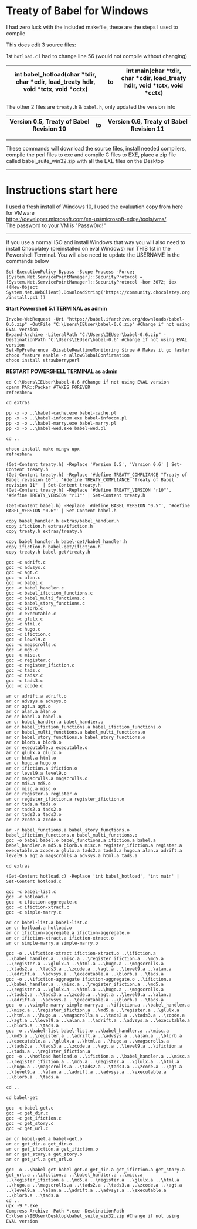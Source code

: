 # **Treaty of Babel for Windows**  

I had zero luck with the included makefile, these are the steps I used to compile  

This does edit 3 source files:  

1st `hotload.c` I had to change line 56 (would not compile without changing)

| int babel_hotload(char *tdir, char *cdir, load_treaty hdlr, void *tctx, void *cctx) | to   | int main(char *tdir, char *cdir, load_treaty hdlr, void *tctx, void *cctx) |
| ------------------------------------------------------------ | ---- | ------------------------------------------------------------ |

The other 2 files are `treaty.h` & `babel.h`, only updated the version info 

| Version 0.5, Treaty of Babel Revision 10 | to   | Version 0.6, Treaty of Babel Revision 11 |
| ---------------------------------------- | ---- | ---------------------------------------- |

------

These commands will download the source files, install needed compilers, compile the perl files to exe and compile C files to EXE, place a zip file called babel_suite_win32.zip with all the EXE files on the Desktop

------

# **Instructions start here**  



I used a fresh install of Windows 10, I used the evaluation copy from here for VMware  
https://developer.microsoft.com/en-us/microsoft-edge/tools/vms/  
The password to your VM is "Passw0rd!"    

------

If you use a normal ISO and install Windows that way you will also need to install Chocolatey (preinstalled on eval Windows) run THIS 1st in the Powershell Terminal.  You will also need to update the USERNAME in the commands below  

`Set-ExecutionPolicy Bypass -Scope Process -Force; [System.Net.ServicePointManager]::SecurityProtocol = [System.Net.ServicePointManager]::SecurityProtocol -bor 3072; iex ((New-Object System.Net.WebClient).DownloadString('https://community.chocolatey.org/install.ps1'))`  

**Start Powershell 5.1 TERMINAL as admin**  

`Invoke-WebRequest -Uri "https://babel.ifarchive.org/downloads/babel-0.6.zip" -OutFile "C:\Users\IEUser\babel-0.6.zip" #Change if not using EVAL version`  
`Expand-Archive -LiteralPath "C:\Users\IEUser\babel-0.6.zip" -DestinationPath "C:\Users\IEUser\babel-0.6" #Change if not using EVAL version`  
`Set-MpPreference -DisableRealtimeMonitoring $true # Makes it go faster`  
`choco feature enable -n allowGlobalConfirmation`  
`choco install strawberryperl`  

**RESTART POWERSHELL TERMINAL as admin**  

`cd C:\Users\IEUser\babel-0.6 #Change if not using EVAL version`  
`cpanm PAR::Packer #TAKES FOREVER`  
`refreshenv`  



`cd extras`  

`pp -x -o ..\babel-cache.exe babel-cache.pl`  
`pp -x -o ..\babel-infocom.exe babel-infocom.pl`  
`pp -x -o ..\babel-marry.exe babel-marry.pl`  
`pp -x -o ..\babel-wed.exe babel-wed.pl`  

`cd ..`  

`choco install make mingw upx`  
`refreshenv`  



`(Get-Content treaty.h) -Replace 'Version 0.5', 'Version 0.6' | Set-Content treaty.h`  
`(Get-Content treaty.h) -Replace '#define TREATY_COMPLIANCE "Treaty of Babel revision 10"', '#define TREATY_COMPLIANCE "Treaty of Babel revision 11"' | Set-Content treaty.h`  
`(Get-Content treaty.h) -Replace '#define TREATY_VERSION "r10"', '#define TREATY_VERSION "r11"' | Set-Content treaty.h`  

`(Get-Content babel.h) -Replace '#define BABEL_VERSION "0.5"', '#define BABEL_VERSION "0.6"' | Set-Content babel.h`  




`copy babel_handler.h extras/babel_handler.h`  
`copy ifiction.h extras/ifiction.h`  
`copy treaty.h extras/treaty.h`  

`copy babel_handler.h babel-get/babel_handler.h`  
`copy ifiction.h babel-get/ifiction.h`  
`copy treaty.h babel-get/treaty.h`  


`gcc -c adrift.c`  
`gcc -c advsys.c`  
`gcc -c agt.c`  
`gcc -c alan.c`  
`gcc -c babel.c`  
`gcc -c babel_handler.c`  
`gcc -c babel_ifiction_functions.c`  
`gcc -c babel_multi_functions.c`  
`gcc -c babel_story_functions.c`  
`gcc -c blorb.c`  
`gcc -c executable.c`  
`gcc -c glulx.c`  
`gcc -c html.c`  
`gcc -c hugo.c`  
`gcc -c ifiction.c`  
`gcc -c level9.c`  
`gcc -c magscrolls.c`  
`gcc -c md5.c`  
`gcc -c misc.c`  
`gcc -c register.c`  
`gcc -c register_ifiction.c`  
`gcc -c tads.c`  
`gcc -c tads2.c`  
`gcc -c tads3.c`  
`gcc -c zcode.c`  



`ar cr adrift.a adrift.o`  
`ar cr advsys.a advsys.o`   
`ar cr agt.a agt.o`   
`ar cr alan.a alan.o`   
`ar cr babel.a babel.o`   
`ar cr babel_handler.a babel_handler.o`   
`ar cr babel_ifiction_functions.a babel_ifiction_functions.o`   
`ar cr babel_multi_functions.a babel_multi_functions.o`   
`ar cr babel_story_functions.a babel_story_functions.o`   
`ar cr blorb.a blorb.o`   
`ar cr executable.a executable.o`   
`ar cr glulx.a glulx.o`   
`ar cr html.a html.o`   
`ar cr hugo.a hugo.o`   
`ar cr ifiction.a ifiction.o`   
`ar cr level9.a level9.o`   
`ar cr magscrolls.a magscrolls.o`   
`ar cr md5.a md5.o`   
`ar cr misc.a misc.o`   
`ar cr register.a register.o`   
`ar cr register_ifiction.a register_ifiction.o`   
`ar cr tads.a tads.o`   
`ar cr tads2.a tads2.o`   
`ar cr tads3.a tads3.o`   
`ar cr zcode.a zcode.o`   

`ar -r babel_functions.a babel_story_functions.o babel_ifiction_functions.o babel_multi_functions.o`  
`gcc -o babel babel.o babel_functions.a ifiction.a babel.a babel_handler.a md5.a blorb.a misc.a register_ifiction.a register.a executable.a zcode.a glulx.a tads2.a tads3.a hugo.a alan.a adrift.a level9.a agt.a magscrolls.a advsys.a html.a tads.a`  


`cd extras`  

`(Get-Content hotload.c) -Replace 'int babel_hotload', 'int main' | Set-Content hotload.c`  

`gcc -c babel-list.c`  
`gcc -c hotload.c`  
`gcc -c ifiction-aggregate.c`  
`gcc -c ifiction-xtract.c`  
`gcc -c simple-marry.c`  


`ar cr babel-list.a babel-list.o`  
`ar cr hotload.a hotload.o`  
`ar cr ifiction-aggregate.a ifiction-aggregate.o`  
`ar cr ifiction-xtract.a ifiction-xtract.o`  
`ar cr simple-marry.a simple-marry.o`  



`gcc -o ..\ifiction-xtract ifiction-xtract.o ..\ifiction.a ..\babel_handler.a ..\misc.a ..\register_ifiction.a ..\md5.a ..\register.a ..\glulx.a ..\html.a ..\hugo.a ..\magscrolls.a ..\tads2.a ..\tads3.a ..\zcode.a ..\agt.a ..\level9.a ..\alan.a ..\adrift.a ..\advsys.a ..\executable.a ..\blorb.a ..\tads.a`  
`gcc -o ..\ifiction-aggregate ifiction-aggregate.o ..\ifiction.a ..\babel_handler.a ..\misc.a ..\register_ifiction.a ..\md5.a ..\register.a ..\glulx.a ..\html.a ..\hugo.a ..\magscrolls.a ..\tads2.a ..\tads3.a ..\zcode.a ..\agt.a ..\level9.a ..\alan.a ..\adrift.a ..\advsys.a ..\executable.a ..\blorb.a ..\tads.a`  
`gcc -o ..\simple-marry simple-marry.o ..\ifiction.a ..\babel_handler.a ..\misc.a ..\register_ifiction.a ..\md5.a ..\register.a ..\glulx.a ..\html.a ..\hugo.a ..\magscrolls.a ..\tads2.a ..\tads3.a ..\zcode.a ..\agt.a ..\level9.a ..\alan.a ..\adrift.a ..\advsys.a ..\executable.a ..\blorb.a ..\tads.a`  
`gcc -o ..\babel-list babel-list.o ..\babel_handler.a ..\misc.a ..\md5.a ..\register.a ..\adrift.a ..\advsys.a ..\alan.a ..\blorb.a ..\executable.a ..\glulx.a ..\html.a ..\hugo.a ..\magscrolls.a ..\tads2.a ..\tads3.a ..\zcode.a ..\agt.a ..\level9.a ..\ifiction.a ..\tads.a ..\register_ifiction.a`  
`gcc -o ..\hotload hotload.o ..\ifiction.a ..\babel_handler.a ..\misc.a ..\register_ifiction.a ..\md5.a ..\register.a ..\glulx.a ..\html.a ..\hugo.a ..\magscrolls.a ..\tads2.a ..\tads3.a ..\zcode.a ..\agt.a ..\level9.a ..\alan.a ..\adrift.a ..\advsys.a ..\executable.a ..\blorb.a ..\tads.a`  

`cd ..`  


`cd babel-get`  

`gcc -c babel-get.c`  
`gcc -c get_dir.c`  
`gcc -c get_ifiction.c`  
`gcc -c get_story.c`  
`gcc -c get_url.c`  

`ar cr babel-get.a babel-get.o`  
`ar cr get_dir.a get_dir.o`  
`ar cr get_ifiction.a get_ifiction.o`  
`ar cr get_story.a get_story.o`  
`ar cr get_url.a get_url.o`  

`gcc -o ..\babel-get babel-get.o get_dir.a get_ifiction.a get_story.a get_url.a ..\ifiction.a ..\babel_handler.a ..\misc.a ..\register_ifiction.a ..\md5.a ..\register.a ..\glulx.a ..\html.a ..\hugo.a ..\magscrolls.a ..\tads2.a ..\tads3.a ..\zcode.a ..\agt.a ..\level9.a ..\alan.a ..\adrift.a ..\advsys.a ..\executable.a ..\blorb.a ..\tads.a`  
`cd ..`  
`upx -9 *.exe`  
`Compress-Archive -Path *.exe -DestinationPath C:\Users\IEUser\Desktop\babel_suite_win32.zip #Change if not using EVAL version`  

